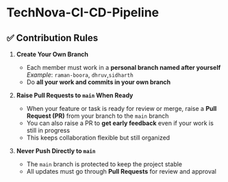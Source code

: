 # TechNova-CI-CD-Pipeline

## ✅ Contribution Rules

1. **Create Your Own Branch**

   * Each member must work in a **personal branch named after yourself**
     *Example*: `raman-boora`, `dhruv`,`sidharth`
   * Do **all your work and commits in your own branch**

2. **Raise Pull Requests to `main` When Ready**

   * When your feature or task is ready for review or merge, raise a **Pull Request (PR)** from your branch to the `main` branch
   * You can also raise a PR to **get early feedback** even if your work is still in progress
   * This keeps collaboration flexible but still organized

3. **Never Push Directly to `main`**

   * The `main` branch is protected to keep the project stable
   * All updates must go through **Pull Requests** for review and approval

